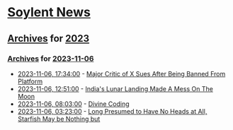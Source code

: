 # [Soylent News](../../../README.md)

## [Archives](../../index.md) for [2023](../index.md)

### [Archives](../../index.md) for [2023-11-06](index.md)

* [2023-11-06, 17:34:00](https://soylentnews.org/article.pl?sid=23/11/06/027201&from=rss) - [Major Critic of X Sues After Being Banned From Platform](https://soylentnews.org/article.pl?sid=23/11/06/027201&from=rss)
* [2023-11-06, 12:51:00](https://soylentnews.org/article.pl?sid=23/11/06/023242&from=rss) - [India's Lunar Landing Made A Mess On The Moon](https://soylentnews.org/article.pl?sid=23/11/06/023242&from=rss)
* [2023-11-06, 08:03:00](https://soylentnews.org/article.pl?sid=23/11/05/1946234&from=rss) - [Divine Coding](https://soylentnews.org/article.pl?sid=23/11/05/1946234&from=rss)
* [2023-11-06, 03:23:00](https://soylentnews.org/article.pl?sid=23/11/05/1844240&from=rss) - [Long Presumed to Have No Heads at All, Starfish May be Nothing but](https://soylentnews.org/article.pl?sid=23/11/05/1844240&from=rss)
